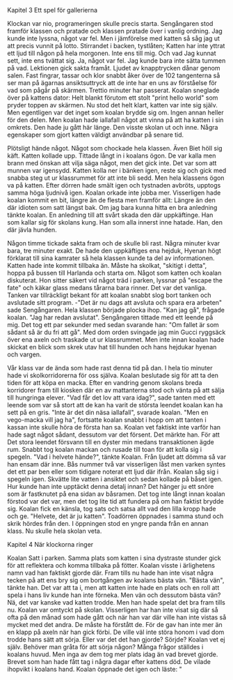 
Kapitel 3
	Ett spel för gallerierna

Klockan var nio, programeringen skulle precis starta. Sengångaren stod framför klassen och pratade och klassen pratade över i vanlig ordning. Jag kunde inte lyssna, något var fel. Men i jämförelse med katten så såg jag ut att precis vunnit på lotto. Stirrandet i backen, tystlåten; Katten har inte yttrat ett ljud till någon på hela morgonen. Inte ens till mig. Och vad Jag kunnat sett, inte ens tvättat sig. Ja, något var fel. Jag kunde bara inte sätta tummen på vad. Lektionen gick sakta framåt. Ljudet av knapptrycken dånar genom salen. Fast fingrar, tassar och klor snabbt åker över de 102 tangenterna så ser man på ägarnas ansiktsuttryck att de inte har en uns av förståelse för vad som pågår på skärmen. Trettio minuter har passerat. Koalan sneglade över på kattens dator: Helt blankt förutom ett stolt "print hello world" som pryder toppen av skärmen. Nu stod det helt klart, katten var inte sig själv. Men egentligen var det inget som koalan brydde sig om. Ingen annan heller för den delen. Men koalan hade iallafall något att vinna på att ha katten i sin omkrets. Den hade ju gått här länge. Den visste skolan ut och inne. Några egenskaper som gjort katten väldigt användbar på senare tid.

Plötsligt hände något. Något som chockade hela klassen. Även Biet höll sig käft. Katten kollade upp. Tittade långt in i koalans ögon. De var kalla men brann med önskan att vilja säga något, men det gick inte. Det var som att munnen var igensydd. Katten kolla ner i bänken igen, reste sig och gick med snabba steg ut ur klassrummet för att inte bli sedd. Men hela klassens ögon va på katten. Efter dörren hade smält igen och tystnaden avbröts, upptogs samma höga ljudnivå igen. Koalan orkade inte jobba mer. Visserligen hade koalan kommit en bit, längre än de flesta men framför allt: Längre än den där idioten som satt längst bak. Om jag bara kunna hitta en bra anledning tänkte koalan. En anledning till att svårt skada den där uppkäftinge. Han som kallar sig för skolans kung. Han som alla innerst inne hatade. Han, den där jävla hunden.

Någon timme tickade sakta fram och de skulle bli rast. Några minuter kvar bara, tre minuter exakt. De hade den uppkäftiges ena hejduk, Hyenan högt förklarat till sina kamrater så hela klassen kunde ta del av informationen. Katten hade inte kommit tillbaka än. Måste ha skolkat, "skitigt i detta", hoppa på bussen till Harlanda och starta om. Något som katten och koalan diskuterat. Hon sitter säkert vid något träd i parken, lyssnar på "escape the fate" och käkar glass medans tårarna bara rinner. Det var det vanliga. Tanken var tillräckligt bekant för att koalan snabbt slog bort tanken och avslutade sitt program. 
-"Det är nu dags att avsluta och spara era arbeten" sade Sengångaren. Hela klassen började plocka ihop. "Kan jag gå", frågade koalan. "Jag har redan avslutat". Sengångaren tittade med ett leende på mig. Det tog ett par sekunder med sedan svarande han: "Om fallet är som sådant så är du fri att gå". Med dom orden svingade jag min Gucci ryggsäck över ena axeln och traskade ut ur klassrummet. Men inte innan koalan hade skickat en blick som skrek utav hat till hunden och hans hejdukar hyenan och vargen.

Vår klass var de ända som hade rast denna tid på dan. I hela tio minuter hade vi skolkorridorerna för oss själva. Koalan beslutade sig för att ta den tiden för att köpa en macka. Efter en vandring genom skolans breda korridorer fram till kiosken där en av mattanterna stod och vänta på att sälja till hungringa elever. "Vad får det lov att vara idag?", sade tanten med ett leende som var så stort att de kan ha varit de största leendet koalan kan ha sett på en gris. "Inte är det din näsa iallafall", svarade koalan. "Men en vego-macka vill jag ha", fortsatte koalan snabbt i hopp om att tanten i kassan inte skulle höra de första han sa. Koalan vet faktiskt inte varför han hade sagt något sådant, dessutom var det försent. Det märkte han. För att Det stora leendet försvann till en dyster min medans transaktionen ägde rum. Snabbt tog koalan mackan och rusade till toan för att kolla sig i spegeln. "Vad i helvete hände?", tänkte Koalan. Från ljudet att dömma så var han ensam där inne. Bås nummer två var visserligen låst men varken syntes det ett par ben eller som tidigare noterat ett ljud där ifrån. Koalan såg sig i spegeln igen. Skvätte lite vatten i ansiktet och sedan kollade på båset igen. Hur kunde han inte upptäckt denna detalj innan? Det hänger ju ett snöre som är fastknutet på ena sidan av båsramen. Det tog inte långt innan koalan förstod var det var, men det tog lite tid att fundera på om han faktist brydde sig. Koalan fick en känsla, tog sats och satsa allt vad den lilla kropp hade och ge. "Helvete, det är ju katten". Toadörren öppnades i samma stund och skrik hördes från den. I öppningen stod en yngre panda från en annan klass. Nu skulle hela skolan veta.

Kapitel 4
	När klockorna ringer

Koalan Satt i parken. Samma plats som katten i sina dystraste stunder gick för att reflektera och komma tillbaka på fötter. Koalan visste i ärlighetens namn vad han faktiskt gjorde där. Fram tills nu hade han inte visat några tecken på att ens bry sig om bortgången av koalans bästa vän. "Bästa vän", tänkte han. Det var att ta i, men att katten inte hade en plats och en roll att spela i hans liv kunde han inte förneka. Men vän och dessutom bästa vän? Nä, det var kanske vad katten trodde. Men han hade spelat det bra fram tills nu. Koalan var omtyckt på skolan. Visserligen har han inte visat sig där så ofta på den månad som hade gått och när han var där ville han inte vistas så mycket med det andra. De måste ha förstått de. För de gav han inte mer än en klapp på axeln när han gick förbi. De ville väl inte störa honom i vad dom trodde hans sätt att sörja. Eller var det det han gjorde? Sörjde? Koalan vet ej själv. Behöver man gråta för att sörja någon? Många frågor ställdes i koalans huvud. Men inga av dem tog mer plats idag än vad brevet gjorde. Brevet som han hade fått tag i några dagar efter kattens död. De vilade ihopvikt i koalans hand. Koalan öppnade det igen och läste:
"
